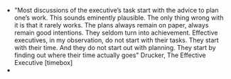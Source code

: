 - "Most discussions of the executive’s task start with the advice to plan one’s work. This sounds eminently plausible. The only thing wrong with it is that it rarely works. The plans always remain on paper, always remain good intentions. They seldom turn into achievement. Effective executives, in my observation, do not start with their tasks. They start with their time. And they do not start out with planning. They start by finding out where their time actually goes"  Drucker, The Effective Executive [timebox]
- 
